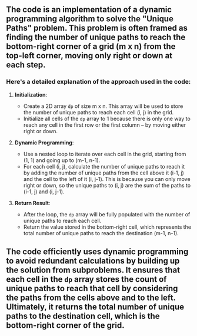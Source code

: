 ## ​The code is an implementation of a dynamic programming algorithm to solve the "Unique Paths" problem. This problem is often framed as finding the number of unique paths to reach the bottom-right corner of a grid (m x n) from the top-left corner, moving only right or down at each step. 

### Here's a detailed explanation of the approach used in the code:

1. **Initialization**:
   - Create a 2D array `dp` of size m x n. This array will be used to store the number of unique paths to reach each cell (i, j) in the grid.
   - Initialize all cells of the `dp` array to 1 because there is only one way to reach any cell in the first row or the first column – by moving either right or down.

2. **Dynamic Programming**:
   - Use a nested loop to iterate over each cell in the grid, starting from (1, 1) and going up to (m-1, n-1).
   - For each cell (i, j), calculate the number of unique paths to reach it by adding the number of unique paths from the cell above it (i-1, j) and the cell to the left of it (i, j-1). This is because you can only move right or down, so the unique paths to (i, j) are the sum of the paths to (i-1, j) and (i, j-1).

3. **Return Result**:
   - After the loop, the `dp` array will be fully populated with the number of unique paths to reach each cell.
   - Return the value stored in the bottom-right cell, which represents the total number of unique paths to reach the destination (m-1, n-1).

## The code efficiently uses dynamic programming to avoid redundant calculations by building up the solution from subproblems. It ensures that each cell in the `dp` array stores the count of unique paths to reach that cell by considering the paths from the cells above and to the left. Ultimately, it returns the total number of unique paths to the destination cell, which is the bottom-right corner of the grid.
